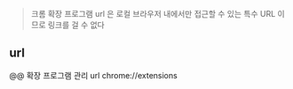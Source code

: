 ---
---

> 크롬 확장 프로그램 url 은 로컬 브라우저 내에서만 접근할 수 있는 특수 URL 이므로 링크를 걸 수 없다

## url

@@ 확장 프로그램 관리 url
chrome://extensions
